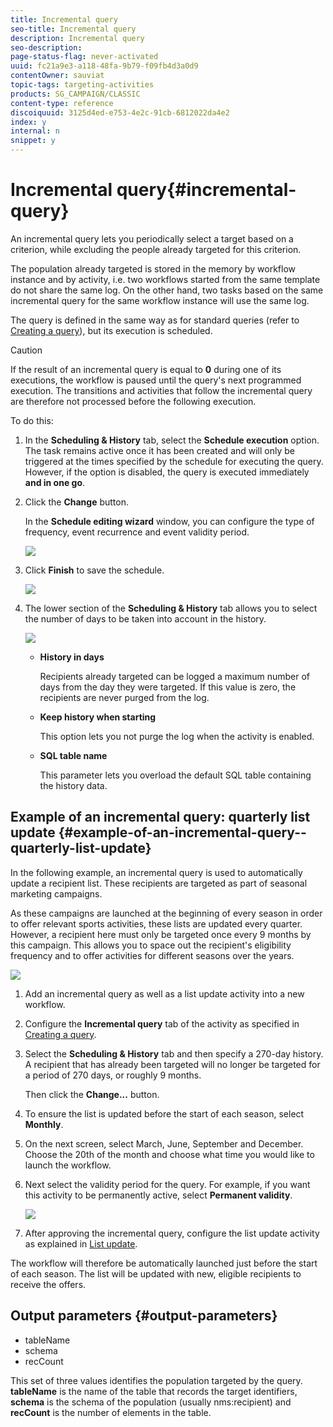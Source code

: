 ```yaml
---
title: Incremental query
seo-title: Incremental query
description: Incremental query
seo-description: 
page-status-flag: never-activated
uuid: fc21a9e3-a118-48fa-9b79-f09fb4d3a0d9
contentOwner: sauviat
topic-tags: targeting-activities
products: SG_CAMPAIGN/CLASSIC
content-type: reference
discoiquuid: 3125d4ed-e753-4e2c-91cb-6812022da4e2
index: y
internal: n
snippet: y
---
```


# Incremental query{#incremental-query}

An incremental query lets you periodically select a target based on a criterion, while excluding the people already targeted for this criterion.

The population already targeted is stored in the memory by workflow instance and by activity, i.e. two workflows started from the same template do not share the same log. On the other hand, two tasks based on the same incremental query for the same workflow instance will use the same log.

The query is defined in the same way as for standard queries (refer to [Creating a query](../../workflow/using/incremental-query.md#creating-a-query)), but its execution is scheduled.

>[!CAUTION]
>
>If the result of an incremental query is equal to **0** during one of its executions, the workflow is paused until the query's next programmed execution. The transitions and activities that follow the incremental query are therefore not processed before the following execution.

To do this:

1. In the **Scheduling & History** tab, select the **Schedule execution** option. The task remains active once it has been created and will only be triggered at the times specified by the schedule for executing the query. However, if the option is disabled, the query is executed immediately **and in one go**.
1. Click the **Change** button.

   In the **Schedule editing wizard** window, you can configure the type of frequency, event recurrence and event validity period.

   ![](assets/s_user_segmentation_wizard_11.png)

1. Click **Finish** to save the schedule.

   ![](assets/s_user_segmentation_wizard_valid.png)

1. The lower section of the **Scheduling & History** tab allows you to select the number of days to be taken into account in the history.

   ![](assets/edit_request_inc.png)

    * **History in days**

      Recipients already targeted can be logged a maximum number of days from the day they were targeted. If this value is zero, the recipients are never purged from the log.
    
    * **Keep history when starting**

      This option lets you not purge the log when the activity is enabled.
    
    * **SQL table name**

      This parameter lets you overload the default SQL table containing the history data.

## Example of an incremental query: quarterly list update {#example-of-an-incremental-query--quarterly-list-update}

In the following example, an incremental query is used to automatically update a recipient list. These recipients are targeted as part of seasonal marketing campaigns.

As these campaigns are launched at the beginning of every season in order to offer relevant sports activities, these lists are updated every quarter. However, a recipient here must only be targeted once every 9 months by this campaign. This allows you to space out the recipient's eligibility frequency and to offer activities for different seasons over the years.

![](assets/incremental_query_example.png)

1. Add an incremental query as well as a list update activity into a new workflow.
1. Configure the **Incremental query** tab of the activity as specified in [Creating a query](../../workflow/using/incremental-query.md#creating-a-query).
1. Select the **Scheduling & History** tab and then specify a 270-day history. A recipient that has already been targeted will no longer be targeted for a period of 270 days, or roughly 9 months.

   Then click the **Change...** button.

1. To ensure the list is updated before the start of each season, select **Monthly**.
1. On the next screen, select March, June, September and December. Choose the 20th of the month and choose what time you would like to launch the workflow.
1. Next select the validity period for the query. For example, if you want this activity to be permanently active, select **Permanent validity**.

   ![](assets/incremental_query_example_2.png)

1. After approving the incremental query, configure the list update activity as explained in [List update](../../workflow/using/list-update.md).

The workflow will therefore be automatically launched just before the start of each season. The list will be updated with new, eligible recipients to receive the offers.

## Output parameters {#output-parameters}

* tableName
* schema
* recCount

This set of three values identifies the population targeted by the query. **tableName** is the name of the table that records the target identifiers, **schema** is the schema of the population (usually nms:recipient) and **recCount** is the number of elements in the table.
